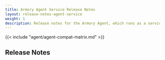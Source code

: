 ```yaml
---
title: Armory Agent Service Release Notes
layout: release-notes-agent-service
weight: 1
description: Release notes for the Armory Agent, which runs as a service and keeps track of your Kubernetes cluster. It works together with the Agent Plugin.
---
```


{{< include "agent/agent-compat-matrix.md" >}}

## Release Notes
<h3><a class="fas fa-rss" target="_blank" href="https://docs.armory.io/armory-enterprise/release-notes/rn-armory-agent/agent-service/index.xml"></a></h3>

